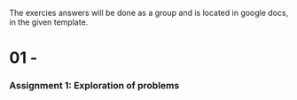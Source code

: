 The exercies answers will be done as a group and is located in google docs, in the given template.

# 01 - 

### Assignment 1: Exploration of problems

